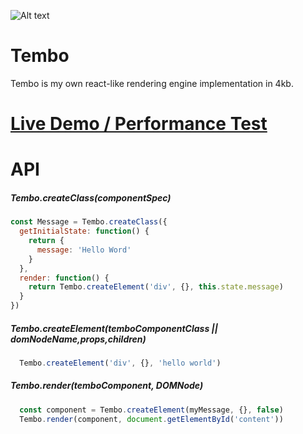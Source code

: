 ![Alt text](http://i.imgur.com/osPnYVh.png)
# Tembo

Tembo is my own react-like rendering engine implementation in 4kb.

# [Live Demo / Performance Test](https://s3-sa-east-1.amazonaws.com/tembojs/perf.html)

# API

##### Tembo.createClass(componentSpec)
```javascript
const Message = Tembo.createClass({
  getInitialState: function() {
    return {
      message: 'Hello Word'
    }
  },
  render: function() {
    return Tembo.createElement('div', {}, this.state.message)
  }
})
```
##### Tembo.createElement(temboComponentClass || domNodeName,props,children)
```javascript
  Tembo.createElement('div', {}, 'hello world')
```
##### Tembo.render(temboComponent, DOMNode)
```javascript
  const component = Tembo.createElement(myMessage, {}, false)
  Tembo.render(component, document.getElementById('content'))
```
